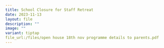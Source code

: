```yaml
---
title: School Closure for Staff Retreat
date: 2023-11-13
layout: file
description: ""
image: ""
variant: tiptap
file_url:/files/open house 18th nov programme details to parents.pdf
---
```

